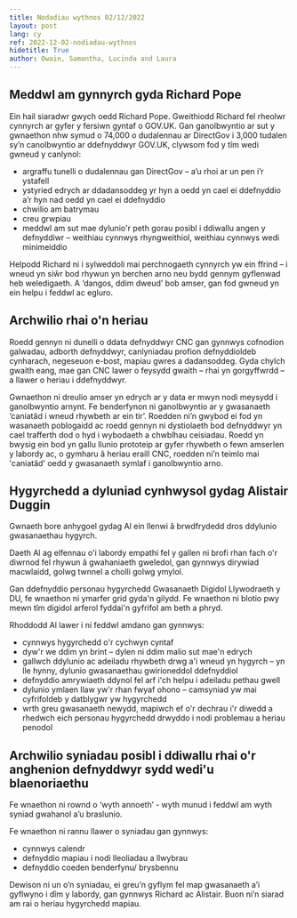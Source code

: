 ```yaml
---
title: Nodadiau wythnos 02/12/2022
layout: post
lang: cy
ref: 2022-12-02-nodiadau-wythnos
hidetitle: True
author: Owain, Samantha, Lucinda and Laura
---
```


## Meddwl am gynnyrch gyda Richard Pope

Ein hail siaradwr gwych oedd Richard Pope. Gweithiodd Richard fel rheolwr cynnyrch ar gyfer y fersiwn gyntaf o GOV.UK.
Gan ganolbwyntio ar sut y gwnaethon nhw symud o 74,000 o dudalennau ar DirectGov i 3,000 tudalen sy’n canolbwyntio ar ddefnyddwyr GOV.UK, clywsom fod y tîm wedi gwneud y canlynol:

* argraffu tunelli o dudalennau gan DirectGov – a’u rhoi ar un pen i’r ystafell
* ystyried edrych ar ddadansoddeg yr hyn a oedd yn cael ei ddefnyddio a’r hyn nad oedd yn cael ei ddefnyddio
* chwilio am batrymau
*	creu grwpiau 
*	meddwl am sut mae dylunio'r peth gorau posibl i ddiwallu angen y defnyddiwr – weithiau cynnwys rhyngweithiol, weithiau cynnwys wedi minimeiddio

Helpodd Richard ni i sylweddoli mai perchnogaeth cynnyrch yw ein ffrind – i wneud yn siŵr bod rhywun yn berchen arno neu bydd gennym gyflenwad heb weledigaeth. A ‘dangos, ddim dweud’ bob amser, gan fod gwneud yn ein helpu i feddwl ac egluro.

## Archwilio rhai o'n heriau

Roedd gennyn ni dunelli o ddata defnyddwyr CNC gan gynnwys cofnodion galwadau, adborth defnyddwyr, canlyniadau profion defnyddioldeb cynharach, negeseuon e-bost, mapiau gwres a dadansoddeg. Gyda chylch gwaith eang, mae gan CNC lawer o feysydd gwaith – rhai yn gorgyffwrdd – a llawer o heriau i ddefnyddwyr.

Gwnaethon ni dreulio amser yn edrych ar y data er mwyn nodi meysydd i ganolbwyntio arnynt. Fe benderfynon ni ganolbwyntio ar y gwasanaeth ‘caniatâd i wneud rhywbeth ar ein tir’. Roedden ni’n gwybod ei fod yn wasanaeth poblogaidd ac roedd gennyn ni dystiolaeth bod defnyddwyr yn cael trafferth dod o hyd i wybodaeth a chwblhau ceisiadau. Roedd yn bwysig ein bod yn gallu llunio prototeip ar gyfer rhywbeth o fewn amserlen y labordy ac, o gymharu â heriau eraill CNC, roedden ni’n teimlo mai 'caniatâd' oedd y gwasanaeth symlaf i ganolbwyntio arno. 

## Hygyrchedd a dyluniad cynhwysol gydag Alistair Duggin

Gwnaeth bore anhygoel gydag Al ein llenwi â brwdfrydedd dros ddylunio gwasanaethau hygyrch. 

Daeth Al ag elfennau o'i labordy empathi fel y gallen ni brofi rhan fach o'r diwrnod fel rhywun â gwahaniaeth gweledol, gan gynnwys dirywiad macwlaidd, golwg twnnel a cholli golwg ymylol.

Gan ddefnyddio personau hygyrchedd Gwasanaeth Digidol Llywodraeth y DU, fe wnaethon ni ymarfer grid gyda'n gilydd. Fe wnaethon ni blotio pwy mewn tîm digidol arferol fyddai'n gyfrifol am beth a phryd.

Rhoddodd Al lawer i ni feddwl amdano gan gynnwys:

*	cynnwys hygyrchedd o'r cychwyn cyntaf
*	dyw'r we ddim yn brint – dylen ni ddim malio sut mae'n edrych
*	gallwch ddylunio ac adeiladu rhywbeth drwg a'i wneud yn hygyrch – yn lle hynny, dylunio gwasanaethau gwirioneddol ddefnyddiol
*	defnyddio amrywiaeth ddynol fel arf i'ch helpu i adeiladu pethau gwell
*	dylunio ymlaen llaw yw'r rhan fwyaf ohono – camsyniad yw mai cyfrifoldeb y datblygwr yw hygyrchedd
*	wrth greu gwasanaeth newydd, mapiwch ef o'r dechrau i'r diwedd a rhedwch eich personau hygyrchedd drwyddo i nodi problemau a heriau penodol

## Archwilio syniadau posibl i ddiwallu rhai o'r anghenion defnyddwyr sydd wedi'u blaenoriaethu

Fe wnaethon ni rownd o ‘wyth annoeth’ - wyth munud i feddwl am wyth syniad gwahanol a’u braslunio.

Fe wnaethon ni rannu llawer o syniadau gan gynnwys:

*	cynnwys calendr 
*	defnyddio mapiau i nodi lleoliadau a llwybrau
*	defnyddio coeden benderfynu/ brysbennu 

Dewison ni un o’n syniadau, ei greu’n gyflym fel map gwasanaeth a’i gyflwyno i dîm y labordy, gan gynnwys Richard ac Alistair. Buon ni’n siarad am rai o heriau hygyrchedd mapiau.
